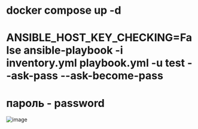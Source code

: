 <h1>docker compose up -d</h1>
<h1>ANSIBLE_HOST_KEY_CHECKING=False ansible-playbook -i inventory.yml playbook.yml -u test --ask-pass --ask-become-pass</h1> 

<h1>пароль - password</h1> 




![image](https://github.com/user-attachments/assets/887b520c-c10d-465a-a134-da0a773a5c9e)
